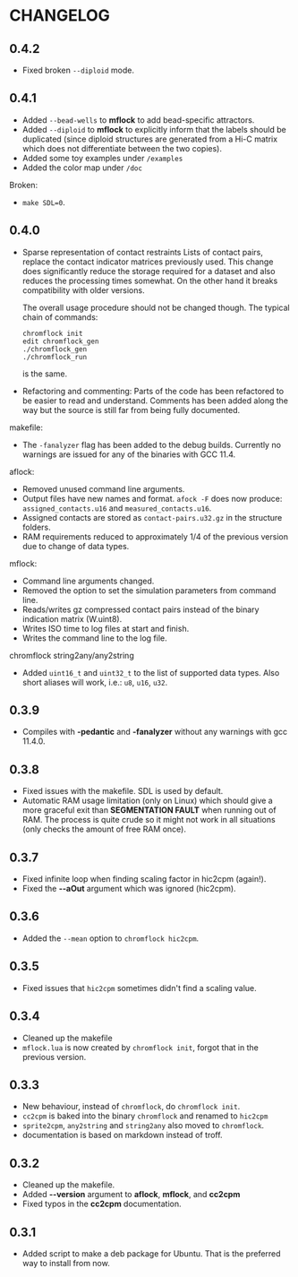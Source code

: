 # CHANGELOG

## 0.4.2
- Fixed broken `--diploid` mode.

## 0.4.1
- Added `--bead-wells` to **mflock** to add bead-specific attractors.
- Added `--diploid` to **mflock** to explicitly inform that the labels
  should be duplicated (since diploid structures are generated from a
  Hi-C matrix which does not differentiate between the two copies).
- Added some toy examples under `/examples`
- Added the color map under `/doc`

Broken:
- `make SDL=0`.

## 0.4.0

- Sparse representation of contact restraints Lists of contact pairs,
  replace the contact indicator matrices previously used. This change
  does significantly reduce the storage required for a dataset and
  also reduces the processing times somewhat. On the other hand it
  breaks compatibility with older versions.

  The overall usage procedure should not be changed though. The typical
  chain of commands:

  ``` shell
  chromflock init
  edit chromflock_gen
  ./chromflock_gen
  ./chromflock_run
  ```
  is the same.

- Refactoring and commenting: Parts of the code has been refactored to
be easier to read and understand. Comments has been added along the
way but the source is still far from being fully documented.

makefile:
- The `-fanalyzer` flag has been added to the debug builds. Currently
  no warnings are issued for any of the binaries with GCC 11.4.

aflock:
- Removed unused command line arguments.
- Output files have new names and format. `afock -F` does now produce:
  `assigned_contacts.u16` and `measured_contacts.u16`.
- Assigned contacts are stored as `contact-pairs.u32.gz` in the
  structure folders.
- RAM requirements reduced to approximately 1/4 of the previous
  version due to change of data types.

mflock:
- Command line arguments changed.
- Removed the option to set the simulation parameters from command line.
- Reads/writes gz compressed contact pairs instead of the binary
  indication matrix (W.uint8).
- Writes ISO time to log files at start and finish.
- Writes the command line to the log file.

chromflock string2any/any2string
- Added `uint16_t` and `uint32_t` to the list of supported data
  types. Also short aliases will work, i.e.: `u8`, `u16`, `u32`.

## 0.3.9
- Compiles with **-pedantic** and **-fanalyzer** without any warnings
  with gcc 11.4.0.

## 0.3.8
- Fixed issues with the makefile. SDL is used by default.
- Automatic RAM usage limitation (only on Linux) which should give a
  more graceful exit than **SEGMENTATION FAULT** when running out of
  RAM. The process is quite crude so it might not work in all
  situations (only checks the amount of free RAM once).

## 0.3.7
- Fixed infinite loop when finding scaling factor in hic2cpm (again!).
- Fixed the **--aOut** argument which was ignored (hic2cpm).

## 0.3.6
- Added the `--mean` option to `chromflock hic2cpm`.

## 0.3.5
- Fixed issues that `hic2cpm` sometimes didn't find a scaling value.

## 0.3.4
- Cleaned up the makefile
- `mflock.lua` is now created by `chromflock init`, forgot that in the
  previous version.

## 0.3.3
- New behaviour, instead of `chromflock`, do `chromflock init`.
- `cc2cpm` is baked into the binary `chromflock` and renamed to
  `hic2cpm`
- `sprite2cpm`, `any2string` and `string2any` also moved to `chromflock`.
- documentation is based on markdown instead of troff.

## 0.3.2
 - Cleaned up the makefile.
 - Added **--version** argument to **aflock**, **mflock**, and **cc2cpm**
 - Fixed typos in the **cc2cpm** documentation.

## 0.3.1
 - Added script to make a deb package for Ubuntu. That is the
   preferred way to install from now.
